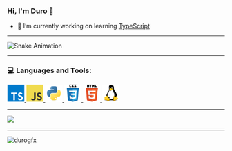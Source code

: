 ### Hi, I'm Duro :wave:

- 🔭 I’m currently working on learning [TypeScript](https://typescriptlang.org)

---

![Snake Animation](https://raw.githubusercontent.com/DuroGFX/DuroGFX/output/github-contribution-grid-snake.svg)

---

<h3 align="left">💻 Languages and Tools:</h3>
<p align="left"> 
    <a href="https://www.typescriptlang.org/" target="_blank" rel="noreferrer"> 
    <img src="https://raw.githubusercontent.com/devicons/devicon/master/icons/typescript/typescript-original.svg" alt="typescript" width="40" height="40"/> 
    <a href="https://developer.mozilla.org/en-US/docs/Web/JavaScript" target="_blank" rel="noreferrer"> 
    <img src="https://raw.githubusercontent.com/devicons/devicon/master/icons/javascript/javascript-original.svg" alt="javascript" width="40" height="40"/> 
    <a href="https://www.python.org" target="_blank" rel="noreferrer"> 
    <img src="https://raw.githubusercontent.com/devicons/devicon/master/icons/python/python-original.svg" alt="python" width="40" height="40"/>
    <a href="https://www.w3schools.com/css/" target="_blank" rel="noreferrer">
    <img src="https://raw.githubusercontent.com/devicons/devicon/master/icons/css3/css3-original-wordmark.svg" alt="css3" width="40" height="40"/> 
    <a href="https://www.w3.org/html/" target="_blank" rel="noreferrer">
    <img src="https://raw.githubusercontent.com/devicons/devicon/master/icons/html5/html5-original-wordmark.svg" alt="html5" width="40" height="40"/>  
    <a href="https://www.linux.org/" target="_blank" rel="noreferrer"> 
    <img src="https://raw.githubusercontent.com/devicons/devicon/master/icons/linux/linux-original.svg" alt="linux" width="40" height="40"/> 
        </a>
</p>

---

<p><img src="https://github-readme-stats.vercel.app/api/top-langs?username=durogfx&show_icons=true&theme=dracula&locale=en&layout=compact"></p>

---

<p align="left"> <img src="https://komarev.com/ghpvc/?username=durogfx&label=Views&color=0e75b6&style=flat" alt="durogfx" /> </p>
